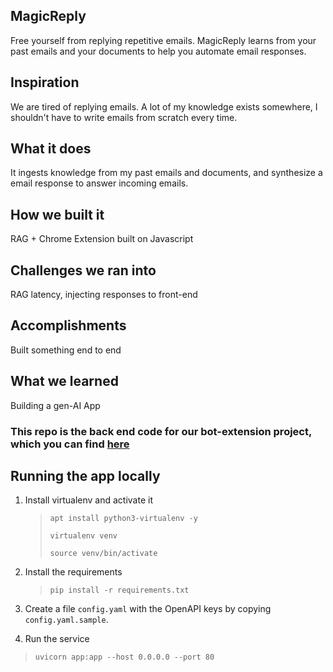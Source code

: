 ## MagicReply
Free yourself from replying repetitive emails. MagicReply learns from your past emails and your documents to help you automate email responses.

## Inspiration
We are tired of replying emails. A lot of my knowledge exists somewhere, I shouldn't have to write emails from scratch every time.

## What it does
It ingests knowledge from my past emails and documents, and synthesize a email response to answer incoming emails.

## How we built it
RAG + Chrome Extension built on Javascript

## Challenges we ran into
RAG latency, injecting responses to front-end

## Accomplishments
Built something end to end

## What we learned
Building a gen-AI App


### This repo is the back end code for our bot-extension project, which you can find [here](https://github.com/tarunmugunthan/bot-extension)

## Running the app locally
1. Install virtualenv and activate it
    > `apt install python3-virtualenv -y`
    > 
    > `virtualenv venv`
    >
    > `source venv/bin/activate`

2. Install the requirements
    > `pip install -r requirements.txt`

3. Create a file `config.yaml` with the OpenAPI keys by copying `config.yaml.sample`.

4. Run the service
> `uvicorn app:app --host 0.0.0.0 --port 80`